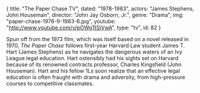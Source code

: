 {
  title: "The Paper Chase TV",
  dated: "1978-1983",
  actors: "James Stephens, John Houseman",
  director: "John Jay Osborn, Jr.",
  genre: "Drama",
  img: "paper-chase-1978-9-1983-6.jpg",
  youtube: "http://www.youtube.com/v/pOWgTtSiVwA",
  type: "tv",
  id: 82
}

Spun off from the 1973 film, which was itself based on a novel released in 1970, _The Paper Chase_ follows first-year Harvard Law student James T. Hart (James Stephens) as he navigates the dangerous waters of an Ivy League legal education. Hart ostensibly had his sights set on Harvard because of its renowned contracts professor, Charles Kingsfield (John Houseman). Hart and his fellow 1Ls soon realize that an effective legal education is often fraught with drama and adversity, from high-pressure courses to competitive classmates. 
